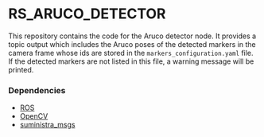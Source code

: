 # RS_ARUCO_DETECTOR #

This repository contains the code for the Aruco detector node. It provides a topic output which includes the Aruco poses of the detected markers in the camera frame whose ids are stored in the `markers_configuration.yaml` file. If the detected markers are not listed in this file, a warning message will be printed.

### Dependencies ###

* [ROS](http://wiki.ros.org/ROS/Installation)
* [OpenCV](https://opencv.org/)
* [suministra_msgs](https://bitbucket.org/fadacatec-ondemand/suministra_msgs/src/main/?search_id=a9a5f567-79df-4e19-8e30-80e3c38aa881)